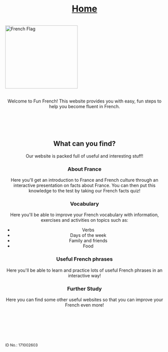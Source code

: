 <h1 align="center"><u>Home</u></h1><br>
<img class="imgLeft" src="https://upload.wikimedia.org/wikipedia/en/c/c3/Flag_of_France.svg" alt="French Flag" width="230" height="200">
<p align="center"><br>Welcome to Fun French! This website provides you with easy, fun steps to help you become fluent in French.<br><br><br><br><br>
    
<h2 align="center">What can you find?</h2>
<p align="center">Our website is packed full of useful and interesting stuff!</p>
<h3 align="center">About France</h3>
<p align="center">Here you'll get an introduction to France and French culture through an interactive presentation on facts about France. You can then put this knowledge to the test by taking our French facts quiz!</p>
<h3 align="center">Vocabulary</h3>
<p align="center">Here you'll be able to improve your French vocabulary with information, exercises and activities on topics such as:</p>
<div style="text-align:center;">
    <ul >
      <li>Verbs</li>
      <li>Days of the week</li>
      <li>Family and friends</li>
      <li>Food</li>
    </ul>
  </div>
<h3 align="center">Useful French phrases</h3>
<p align="center">Here you'll be able to learn and practice lots of useful French phrases in an interactive way!</p>
<h3 align="center">Further Study</h3>
<p align="center">Here you can find some other useful websites so that you can improve your French even more!</p><br><br><br><br><br>

<p style="font-size:12px">ID No.: 171002603</p>
